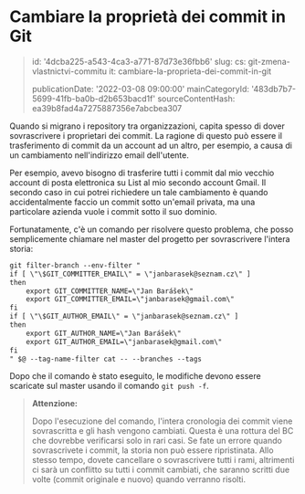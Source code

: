 Cambiare la proprietà dei commit in Git
=======================================

> id: '4dcba225-a543-4ca3-a771-87d73e36fbb6'
> slug:
> 	cs: git-zmena-vlastnictvi-commitu
> 	it: cambiare-la-proprieta-dei-commit-in-git
> 
> publicationDate: '2022-03-08 09:00:00'
> mainCategoryId: '483db7b7-5699-41fb-ba0b-d2b653bacd1f'
> sourceContentHash: ea39b8fad4a7275887356e7abcbea307

Quando si migrano i repository tra organizzazioni, capita spesso di dover sovrascrivere i proprietari dei commit. La ragione di questo può essere il trasferimento di commit da un account ad un altro, per esempio, a causa di un cambiamento nell'indirizzo email dell'utente.

Per esempio, avevo bisogno di trasferire tutti i commit dal mio vecchio account di posta elettronica su List al mio secondo account Gmail. Il secondo caso in cui potrei richiedere un tale cambiamento è quando accidentalmente faccio un commit sotto un'email privata, ma una particolare azienda vuole i commit sotto il suo dominio.

Fortunatamente, c'è un comando per risolvere questo problema, che posso semplicemente chiamare nel master del progetto per sovrascrivere l'intera storia:

```txt
git filter-branch --env-filter "
if [ \"\$GIT_COMMITTER_EMAIL\" = \"janbarasek@seznam.cz\" ]
then
    export GIT_COMMITTER_NAME=\"Jan Barášek\"
    export GIT_COMMITTER_EMAIL=\"janbarasek@gmail.com\"
fi
if [ \"\$GIT_AUTHOR_EMAIL\" = \"janbarasek@seznam.cz\" ]
then
    export GIT_AUTHOR_NAME=\"Jan Barášek\"
    export GIT_AUTHOR_EMAIL=\"janbarasek@gmail.com\"
fi
" $@ --tag-name-filter cat -- --branches --tags
```

Dopo che il comando è stato eseguito, le modifiche devono essere scaricate sul master usando il comando `git push -f`.

> **Attenzione:**
>
> Dopo l'esecuzione del comando, l'intera cronologia dei commit viene sovrascritta e gli hash vengono cambiati. Questa è una rottura del BC che dovrebbe verificarsi solo in rari casi. Se fate un errore quando sovrascrivete i commit, la storia non può essere ripristinata. Allo stesso tempo, dovete cancellare o sovrascrivere tutti i rami, altrimenti ci sarà un conflitto su tutti i commit cambiati, che saranno scritti due volte (commit originale e nuovo) quando verranno risolti.
